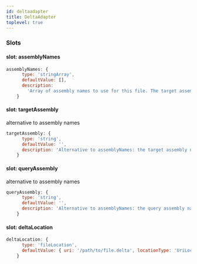 ```yaml
---
id: deltaadapter
title: DeltaAdapter
toplevel: true
---
```


### Slots

#### slot: assemblyNames

```js
assemblyNames: {
      type: 'stringArray',
      defaultValue: [],
      description:
        'Array of assembly names to use for this file. The target assembly name is the first value in the array, query assembly name is the second',
    }
```

#### slot: targetAssembly

alternative to assembly names

```js
targetAssembly: {
      type: 'string',
      defaultValue: '',
      description: 'Alternative to assemblyNames: the target assembly name',
    }
```

#### slot: queryAssembly

alternative to assembly names

```js
queryAssembly: {
      type: 'string',
      defaultValue: '',
      description: 'Alternative to assemblyNames: the query assembly name',
    }
```

#### slot: deltaLocation

```js
deltaLocation: {
      type: 'fileLocation',
      defaultValue: { uri: '/path/to/file.delta', locationType: 'UriLocation' },
    }
```
